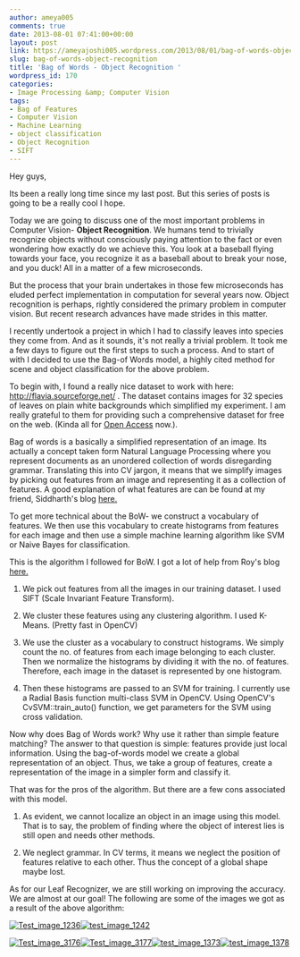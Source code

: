 ```yaml
---
author: ameya005
comments: true
date: 2013-08-01 07:41:00+00:00
layout: post
link: https://ameyajoshi005.wordpress.com/2013/08/01/bag-of-words-object-recognition/
slug: bag-of-words-object-recognition
title: 'Bag of Words - Object Recognition '
wordpress_id: 170
categories:
- Image Processing &amp; Computer Vision
tags:
- Bag of Features
- Computer Vision
- Machine Learning
- object classification
- Object Recognition
- SIFT
---
```


Hey guys,

Its been a really long time since my last post. But this series of posts is going to be a really cool I hope.

Today we are going to discuss one of the most important problems in Computer Vision- **Object Recognition**. We humans tend to trivially recognize objects without consciously paying attention to the fact or even wondering how exactly do we achieve this. You look at a baseball flying towards your face, you recognize it as a baseball about to break your nose, and you duck! All in a matter of a few microseconds.

But the process that your brain undertakes in those few microseconds has eluded perfect implementation in computation for several years now. Object recognition is perhaps, rightly considered the primary problem in computer vision. But recent research advances have made strides in this matter.

I recently undertook a project in which I had to classify leaves into species they come from. And as it sounds, it's not really a trivial problem. It took me a few days to figure out the first steps to such a process. And to start of with I decided to use the Bag-of Words model, a highly cited method for scene and object classification for the above problem.

To begin with, I found a really nice dataset to work with here: http://flavia.sourceforge.net/ . The dataset contains images for 32 species of leaves on plain white backgrounds which simplified my experiment. I am really grateful to them for providing such a comprehensive dataset for free on the web. (Kinda all for [Open Access](http://en.wikipedia.org/wiki/Open_access) now.).

Bag of words is a basically a simplified representation of an image. Its actually a concept taken form Natural Language Processing where you represent documents as an unordered collection of words disregarding grammar. Translating this into CV jargon, it means that we simplify images by picking out features from an image and representing it as a collection of features. A good explanation of what features are can be found at my friend, Siddharth's blog [here.](http://algorithmicthoughts.wordpress.com/2013/01/19/computer-vision-feature-detection/)

To get more technical about the BoW- we construct a vocabulary of features. We then use this vocabulary to create histograms from features for each image and then use a simple machine learning algorithm like SVM or Naive Bayes for classification.

This is the algorithm I followed for BoW. I got a lot of help from Roy's blog [here.](http://www.morethantechnical.com/2011/08/25/a-simple-object-classifier-with-bag-of-words-using-opencv-2-3-w-code/)

1. We pick out features from all the images in our training dataset. I used SIFT (Scale Invariant Feature Transform).

2. We cluster these features using any clustering algorithm. I used K-Means. (Pretty fast in OpenCV)

3. We use the cluster as a vocabulary to construct histograms. We simply count the no. of features from each image belonging to each cluster. Then we normalize the histograms by dividing it with the no. of features. Therefore, each image in the dataset is represented by one histogram.

4. Then these histograms are passed to an SVM for training. I currently use a Radial Basis function multi-class SVM in OpenCV. Using OpenCV's CvSVM::train_auto() function, we get parameters for the SVM using cross validation.

Now why does Bag of Words work? Why use it rather than simple feature matching? The answer to that question is simple: features provide just local information. Using the bag-of-words model we create a global representation of an object. Thus, we take a group of features, create a representation of the image in a simpler form and classify it.

That was for the pros of the algorithm. But there are a few cons associated with this model.

1. As evident, we cannot localize an object in an image using this model. That is to say, the problem of finding where the object of interest lies is still open and needs other methods.

2. We neglect grammar. In CV terms, it means we neglect the position of features relative to each other. Thus the concept of a global shape maybe lost.

As for our Leaf Recognizer, we are still working on improving the accuracy. We are almost at our goal! The following are some of the images we got as a result of the above algorithm:

[![Test_image_1236](http://ameyajoshi005.files.wordpress.com/2013/08/1236.jpg?w=300)](http://ameyajoshi005.files.wordpress.com/2013/08/1236.jpg)[![test_image_1242](http://ameyajoshi005.files.wordpress.com/2013/08/1242.jpg?w=300)](http://ameyajoshi005.files.wordpress.com/2013/08/1242.jpg)

[![Test_image_3176](http://ameyajoshi005.files.wordpress.com/2013/08/3176.jpg?w=300)](http://ameyajoshi005.files.wordpress.com/2013/08/3176.jpg)[![Test_image_3177](http://ameyajoshi005.files.wordpress.com/2013/08/3177.jpg?w=300)](http://ameyajoshi005.files.wordpress.com/2013/08/3177.jpg)[![test_image_1373](http://ameyajoshi005.files.wordpress.com/2013/08/1373.jpg?w=300)](http://ameyajoshi005.files.wordpress.com/2013/08/1373.jpg)[![test_image_1378](http://ameyajoshi005.files.wordpress.com/2013/08/1378.jpg?w=300)](http://ameyajoshi005.files.wordpress.com/2013/08/1378.jpg)
